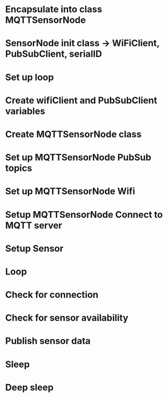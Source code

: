 # Encapsulate into class MQTTSensorNode

# SensorNode init class -> WiFiClient, PubSubClient, serialID

# Set up loop
# Create wifiClient and PubSubClient variables
# Create MQTTSensorNode class
# Set up MQTTSensorNode PubSub topics
# Set up MQTTSensorNode Wifi
# Setup MQTTSensorNode Connect to MQTT server
# Setup Sensor

# Loop
# Check for connection
# Check for sensor availability
# Publish sensor data
# Sleep
# Deep sleep